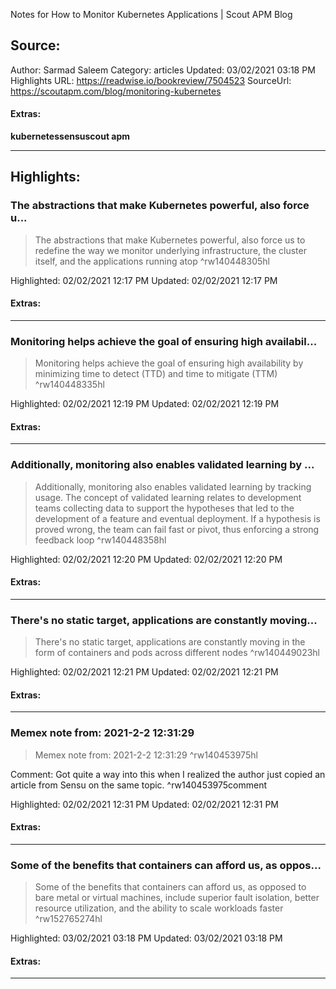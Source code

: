 Notes for How to Monitor Kubernetes Applications | Scout APM Blog

## Source:
Author: Sarmad Saleem
Category: articles
Updated: 03/02/2021 03:18 PM
Highlights URL: https://readwise.io/bookreview/7504523
SourceUrl: https://scoutapm.com/blog/monitoring-kubernetes


#### Extras:
**kubernetes****sensu****scout apm**

 
-----
 ## Highlights:

### The abstractions that make Kubernetes powerful, also force u...
>The abstractions that make Kubernetes powerful, also force us to redefine the way we monitor underlying infrastructure, the cluster itself, and the applications running atop ^rw140448305hl


Highlighted: 02/02/2021 12:17 PM
Updated: 02/02/2021 12:17 PM


#### Extras:



------

### Monitoring helps achieve the goal of ensuring high availabil...
>Monitoring helps achieve the goal of ensuring high availability by minimizing time to detect (TTD) and time to mitigate (TTM) ^rw140448335hl


Highlighted: 02/02/2021 12:19 PM
Updated: 02/02/2021 12:19 PM


#### Extras:



------

### Additionally, monitoring also enables validated learning by ...
>Additionally, monitoring also enables validated learning by tracking usage. The concept of validated learning relates to development teams collecting data to support the hypotheses that led to the development of a feature and eventual deployment. If a hypothesis is proved wrong, the team can fail fast or pivot, thus enforcing a strong feedback loop ^rw140448358hl


Highlighted: 02/02/2021 12:20 PM
Updated: 02/02/2021 12:20 PM


#### Extras:



------

### There's no static target, applications are constantly moving...
>There&#39;s no static target, applications are constantly moving in the form of containers and pods across different nodes ^rw140449023hl


Highlighted: 02/02/2021 12:21 PM
Updated: 02/02/2021 12:21 PM


#### Extras:



------

### Memex note from: 2021-2-2 12:31:29
>Memex note from: 2021-2-2 12:31:29 ^rw140453975hl

Comment: Got quite a way into this when I realized the author just copied an article from Sensu on the same topic. ^rw140453975comment

Highlighted: 02/02/2021 12:31 PM
Updated: 02/02/2021 12:31 PM


#### Extras:



------

### Some of the benefits that containers can afford us, as oppos...
>Some of the benefits that containers can afford us, as opposed to bare metal or virtual machines, include superior fault isolation, better resource utilization, and the ability to scale workloads faster ^rw152765274hl


Highlighted: 03/02/2021 03:18 PM
Updated: 03/02/2021 03:18 PM


#### Extras:



------

